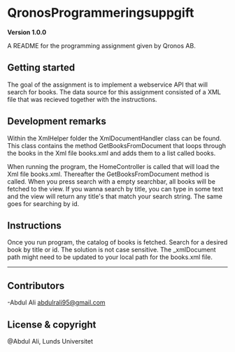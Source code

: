 # QronosProgrammeringsuppgift

**Version 1.0.0**

A README for the programming assignment given by Qronos AB.

## Getting started
The goal of the assignment is to implement a webservice API that will search for books. The data source for this assignment consisted of a XML file that was recieved together with the instructions.

## Development remarks
Within the XmlHelper folder the XmlDocumentHandler class can be found. This class contains the method GetBooksFromDocument that loops through the books in the Xml file books.xml and adds them to a list called books.

When running the program, the HomeController is called that will load the Xml file books.xml. Thereafter the GetBooksFromDocument method is called. When you press search with a empty searchbar, all books will be fetched to the view. If you wanna search by title, you can type in some text and the view will return any title's that match your search string. The same goes for searching by id.

## Instructions
Once you run program, the catalog of books is fetched. Search for a desired book by title or id. The solution is not case sensitive. The _xmlDocument path might need to be updated to your local path for the books.xml file. 


---

## Contributors

-Abdul Ali <abdulrali95@gmail.com>
## License & copyright

@Abdul Ali, Lunds Universitet
